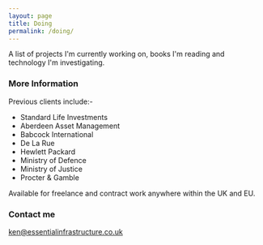 ```yaml
---
layout: page
title: Doing
permalink: /doing/
---
```


A list of projects I'm currently working on, books I'm reading and technology I'm investigating.

### More Information

Previous clients include:-

* Standard Life Investments
* Aberdeen Asset Management
* Babcock International
* De La Rue
* Hewlett Packard
* Ministry of Defence
* Ministry of Justice
* Procter & Gamble

Available for freelance and contract work anywhere within the UK and EU.

### Contact me

[ken@essentialinfrastructure.co.uk](mailto:ken@essentialinfrastructure.co.uk)
